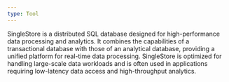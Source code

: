 ```yaml
---
type: Tool
---
```


SingleStore is a distributed SQL database designed for high-performance data processing and analytics. It combines the capabilities of a transactional database with those of an analytical database, providing a unified platform for real-time data processing. SingleStore is optimized for handling large-scale data workloads and is often used in applications requiring low-latency data access and high-throughput analytics.